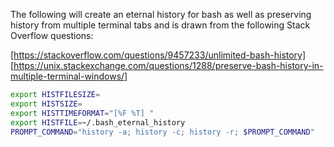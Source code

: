The following will create an eternal history for bash as well as preserving
history from multiple terminal tabs and is drawn from the following Stack
Overflow questions:

[https://stackoverflow.com/questions/9457233/unlimited-bash-history]
[https://unix.stackexchange.com/questions/1288/preserve-bash-history-in-multiple-terminal-windows/]

```bash
export HISTFILESIZE=
export HISTSIZE=
export HISTTIMEFORMAT="[%F %T] "
export HISTFILE=~/.bash_eternal_history
PROMPT_COMMAND="history -a; history -c; history -r; $PROMPT_COMMAND"
```
